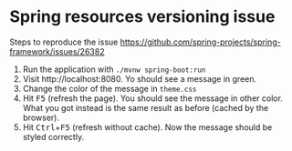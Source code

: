 Spring resources versioning issue
=================================

Steps to reproduce the issue https://github.com/spring-projects/spring-framework/issues/26382
1. Run the application with `./mvnw spring-boot:run`
2. Visit http://localhost:8080. Yo should see a message in green.
3. Change the color of the message in `theme.css`
4. Hit <kbd>F5</kbd> (refresh the page). You should see the message in other color. What you got instead is the same result as before (cached by the browser).
4. Hit <kbd>Ctrl</kbd>+<kbd>F5</kbd> (refresh without cache). Now the message should be styled correctly.